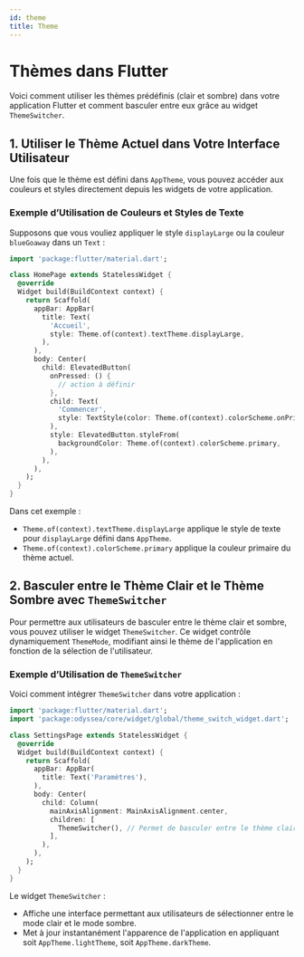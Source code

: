 ```yaml
---
id: theme
title: Theme
---
```

# Thèmes dans Flutter

Voici comment utiliser les thèmes prédéfinis (clair et sombre) dans votre application Flutter et comment basculer entre eux grâce au widget `ThemeSwitcher`.

## 1. Utiliser le Thème Actuel dans Votre Interface Utilisateur

Une fois que le thème est défini dans `AppTheme`, vous pouvez accéder aux couleurs et styles directement depuis les widgets de votre application.

### Exemple d’Utilisation de Couleurs et Styles de Texte

Supposons que vous vouliez appliquer le style `displayLarge` ou la couleur `blueGoaway` dans un `Text` :

```dart
import 'package:flutter/material.dart';

class HomePage extends StatelessWidget {
  @override
  Widget build(BuildContext context) {
    return Scaffold(
      appBar: AppBar(
        title: Text(
          'Accueil',
          style: Theme.of(context).textTheme.displayLarge,
        ),
      ),
      body: Center(
        child: ElevatedButton(
          onPressed: () {
            // action à définir
          },
          child: Text(
            'Commencer',
            style: TextStyle(color: Theme.of(context).colorScheme.onPrimary),
          ),
          style: ElevatedButton.styleFrom(
            backgroundColor: Theme.of(context).colorScheme.primary,
          ),
        ),
      ),
    );
  }
}
```

Dans cet exemple :
- `Theme.of(context).textTheme.displayLarge` applique le style de texte pour `displayLarge` défini dans `AppTheme`.
- `Theme.of(context).colorScheme.primary` applique la couleur primaire du thème actuel.

## 2. Basculer entre le Thème Clair et le Thème Sombre avec `ThemeSwitcher`

Pour permettre aux utilisateurs de basculer entre le thème clair et sombre, vous pouvez utiliser le widget `ThemeSwitcher`. Ce widget contrôle dynamiquement `ThemeMode`, modifiant ainsi le thème de l'application en fonction de la sélection de l'utilisateur.

### Exemple d’Utilisation de `ThemeSwitcher`

Voici comment intégrer `ThemeSwitcher` dans votre application :

```dart
import 'package:flutter/material.dart';
import 'package:odyssea/core/widget/global/theme_switch_widget.dart';

class SettingsPage extends StatelessWidget {
  @override
  Widget build(BuildContext context) {
    return Scaffold(
      appBar: AppBar(
        title: Text('Paramètres'),
      ),
      body: Center(
        child: Column(
          mainAxisAlignment: MainAxisAlignment.center,
          children: [
            ThemeSwitcher(), // Permet de basculer entre le thème clair et sombre
          ],
        ),
      ),
    );
  }
}
```

Le widget `ThemeSwitcher` :
- Affiche une interface permettant aux utilisateurs de sélectionner entre le mode clair et le mode sombre.
- Met à jour instantanément l'apparence de l'application en appliquant soit `AppTheme.lightTheme`, soit `AppTheme.darkTheme`.
